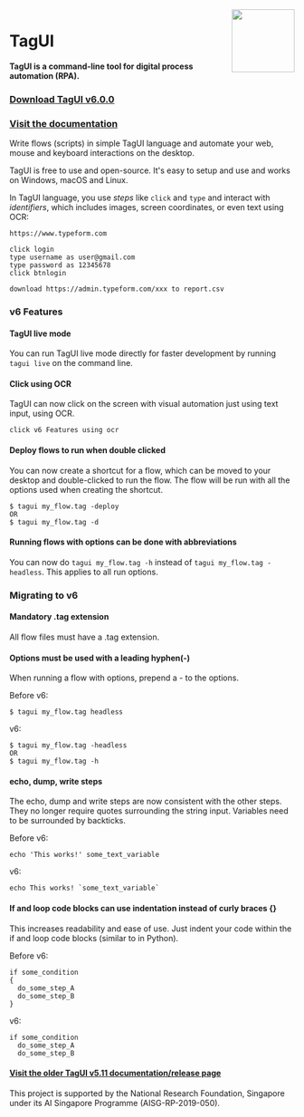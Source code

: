 <img src="https://raw.githubusercontent.com/kelaberetiv/TagUI/master/src/media/tagui_logo.png" height="111" align="right">

# TagUI

**TagUI is a command-line tool for digital process automation (RPA).**

### [Download TagUI v6.0.0](https://tagui.readthedocs.io/en/latest/setup.html)

### [Visit the documentation](https://tagui.readthedocs.io/en/latest/index.html)

Write flows (scripts) in simple TagUI language and automate your web, mouse and keyboard interactions on the desktop.

TagUI is free to use and open-source. It's easy to setup and use and works on Windows, macOS and Linux.

In TagUI language, you use _steps_ like `click` and `type` and interact with _identifiers_, which includes images, screen coordinates, or even text using OCR:

```
https://www.typeform.com

click login
type username as user@gmail.com
type password as 12345678
click btnlogin

download https://admin.typeform.com/xxx to report.csv
```

### v6 Features

#### TagUI live mode
You can run TagUI live mode directly for faster development by running `tagui live` on the command line.


#### Click using OCR
TagUI can now click on the screen with visual automation just using text input, using OCR.

```
click v6 Features using ocr
```

#### Deploy flows to run when double clicked
You can now create a shortcut for a flow, which can be moved to your desktop and double-clicked to run the flow. The flow will be run with all the options used when creating the shortcut.

```
$ tagui my_flow.tag -deploy
OR
$ tagui my_flow.tag -d
```

#### Running flows with options can be done with abbreviations
You can now do ``tagui my_flow.tag -h`` instead of ``tagui my_flow.tag -headless``. This applies to all run options.


### Migrating to v6

#### Mandatory .tag extension
All flow files must have a .tag extension.

#### Options must be used with a leading hyphen(-)
When running a flow with options, prepend a - to the options.

Before v6:
```
$ tagui my_flow.tag headless
```

v6:
```
$ tagui my_flow.tag -headless
OR
$ tagui my_flow.tag -h
```

#### echo, dump, write steps
The echo, dump and write steps are now consistent with the other steps. They no longer require quotes surrounding the string input. Variables need to be surrounded by backticks.

Before v6:
```
echo 'This works!' some_text_variable
```

v6:
```
echo This works! `some_text_variable`
```

#### If and loop code blocks can use indentation instead of curly braces {}
This increases readability and ease of use. Just indent your code within the if and loop code blocks (similar to in Python). 

Before v6:
```
if some_condition
{
  do_some_step_A
  do_some_step_B
}
```

v6:
```
if some_condition
  do_some_step_A
  do_some_step_B
```

#### [Visit the older TagUI v5.11 documentation/release page](https://github.com/kelaberetiv/TagUI/tree/pre_v6)

This project is supported by the National Research Foundation, Singapore under its AI Singapore Programme (AISG-RP-2019-050).